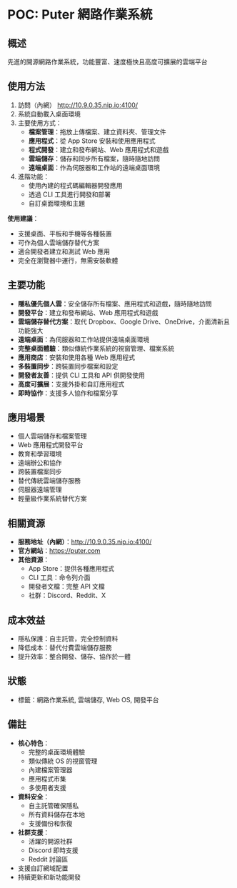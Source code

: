 # POC: Puter 網路作業系統

## 概述
先進的開源網路作業系統，功能豐富、速度極快且高度可擴展的雲端平台

## 使用方法
1. 訪問（內網） http://10.9.0.35.nip.io:4100/
2. 系統自動載入桌面環境
3. 主要使用方式：
   - **檔案管理**：拖放上傳檔案、建立資料夾、管理文件
   - **應用程式**：從 App Store 安裝和使用應用程式
   - **程式開發**：建立和發布網站、Web 應用程式和遊戲
   - **雲端儲存**：儲存和同步所有檔案，隨時隨地訪問
   - **遠端桌面**：作為伺服器和工作站的遠端桌面環境
5. 進階功能：
   - 使用內建的程式碼編輯器開發應用
   - 透過 CLI 工具進行開發和部署
   - 自訂桌面環境和主題

**使用建議**：
- 支援桌面、平板和手機等各種裝置
- 可作為個人雲端儲存替代方案
- 適合開發者建立和測試 Web 應用
- 完全在瀏覽器中運行，無需安裝軟體

## 主要功能
- **隱私優先個人雲**：安全儲存所有檔案、應用程式和遊戲，隨時隨地訪問
- **開發平台**：建立和發布網站、Web 應用程式和遊戲
- **雲端儲存替代方案**：取代 Dropbox、Google Drive、OneDrive，介面清新且功能強大
- **遠端桌面**：為伺服器和工作站提供遠端桌面環境
- **完整桌面體驗**：類似傳統作業系統的視窗管理、檔案系統
- **應用商店**：安裝和使用各種 Web 應用程式
- **多裝置同步**：跨裝置同步檔案和設定
- **開發者友善**：提供 CLI 工具和 API 供開發使用
- **高度可擴展**：支援外掛和自訂應用程式
- **即時協作**：支援多人協作和檔案分享

## 應用場景
- 個人雲端儲存和檔案管理
- Web 應用程式開發平台
- 教育和學習環境
- 遠端辦公和協作
- 跨裝置檔案同步
- 替代傳統雲端儲存服務
- 伺服器遠端管理
- 輕量級作業系統替代方案

## 相關資源
- **服務地址（內網）**：http://10.9.0.35.nip.io:4100/
- **官方網站**：https://puter.com
- **其他資源**：
  - App Store：提供各種應用程式
  - CLI 工具：命令列介面
  - 開發者文檔：完整 API 文檔
  - 社群：Discord、Reddit、X

## 成本效益
- 隱私保護：自主託管，完全控制資料
- 降低成本：替代付費雲端儲存服務
- 提升效率：整合開發、儲存、協作於一體

## 狀態
- 標籤：網路作業系統, 雲端儲存, Web OS, 開發平台

## 備註
- **核心特色**：
  - 完整的桌面環境體驗
  - 類似傳統 OS 的視窗管理
  - 內建檔案管理器
  - 應用程式市集
  - 多使用者支援
- **資料安全**：
  - 自主託管確保隱私
  - 所有資料儲存在本地
  - 支援備份和恢復
- **社群支援**：
  - 活躍的開源社群
  - Discord 即時支援
  - Reddit 討論區
- 支援自訂網域配置
- 持續更新和新功能開發
